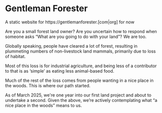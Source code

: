 # Gentleman Forester

A static website for https://gentlemanforester.[com|org] for now

Are you a small forest land owner?  Are you uncertain how to respond when someone asks “What are you going to do with your land”?  We are too.

Globally speaking, people have cleared a lot of forest, resulting in plummeting numbers of non-livestock land mammals, primarily due to loss of habitat.

Most of this loss is for industrial agriculture, and being less of a contributor to that is as ‘simple’ as eating less animal-based food.

Much of the rest of the loss comes from people wanting in a nice place in the woods.  This is where our path started.

As of March 2025, we're one year into our first land project and about to undertake a second.  Given the above, we’re actively contemplating what “a nice place in the woods” means to us.
